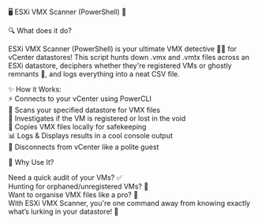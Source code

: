 🖥️ ESXi VMX Scanner (PowerShell) 🚀

🔍 What does it do?

ESXi VMX Scanner (PowerShell) is your ultimate VMX detective 🕵️‍♂️ for vCenter datastores! This script hunts down .vmx and .vmtx files across an ESXi datastore, deciphers whether they're registered VMs or ghostly remnants 👻, and logs everything into a neat CSV file.

✨ How it Works:  
⚡ Connects to your vCenter using PowerCLI  
📂 Scans your specified datastore for VMX files  
🧐 Investigates if the VM is registered or lost in the void  
💾 Copies VMX files locally for safekeeping  
📊 Logs & Displays results in a cool console output  
👋 Disconnects from vCenter like a polite guest  
  
🔧 Why Use It?  

Need a quick audit of your VMs? ✅  
Hunting for orphaned/unregistered VMs? 👻  
Want to organise VMX files like a pro? 💼  
With ESXi VMX Scanner, you're one command away from knowing exactly what’s lurking in your datastore! 🚀  